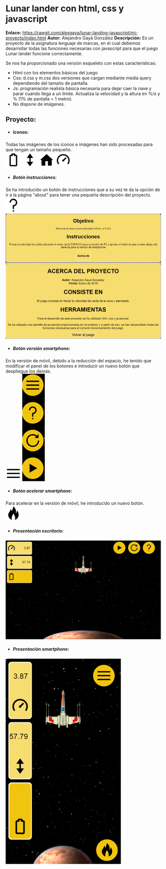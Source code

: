 # Lunar lander con html, css y javascript
**Enlace:** https://rawgit.com/alexgaya/lunar-landing-javascript/mi-proyecto/index.html
**Autor:** Alejandro Gayá González
**Descripción:** Es un proyecto de la asignatura lenguaje de marcas, en el cual debemos desarrollar todas las funciones necesarias con javascript para que el juego Lunar lander funcione correctamente.

Se nos ha proporcionado una versión esqueleto con estas características:

* Html con los elementos básicos del juego
* Css: d.css y m.css dos versiones que cargan mediante media query dependiendo del tamaño de pantalla.
* Js: programación realista básica necesaria para dejar caer la nave y parar cuando llega a un límite. Actualiza la velocidad y la altura en %/s y % (1% de pantalla = 1 metro).
* No dispone de imágenes.


## Proyecto:
+ ##### Iconos:
Todas las imágenes de los iconos e imágenes han sido procesadas para que tengan un tamaño pequeño.  
![icono batería](img/icons/batteryMaterial.png "Icono") 
![icono altitud](img/icons/altMaterial.png "Icono") 
![icono home](img/icons/homeMaterial.png "Icono") 
![icono velocidad](img/icons/velMaterial.png "Icono") 

+ ##### Botón instrucciones:
Se ha introducido un botón de instrucciones que a su vez te da la opción de ir a la página "about" para tener una pequeña descripción del proyecto.  
![icono instrucciones](img/buttons/questMaterial.png "Icono") 
![imágen panel instrucciones](img/readme/instrucciones.png "Imágen") 
![imágen panel about](img/readme/acercade.png "Imágen") 

+ ##### Botón versión smartphone: 
En la versión de móvil, debido a la reducción del espacio, he tenido que modificar el panel de los botones e introducir un nuevo botón que despliegue los demás.  
![botón menú](img/buttons/menuMaterial.png "Icono") 
![menú móvil](img/readme/menumvl.png "Imágen") 

+ ##### Botón acelerar smartphone: 
Para acelerar en la versión de móvil, he introducido un nuevo botón.  
![botón acelerar](img/buttons/gasMaterial.png "Icono") 

+ ##### Presentación escritorio:  
![escritorio](img/readme/escritorio.png "Imágen") 

+ ##### Presentación smartphone:  
![smartphone](img/readme/mvl.png "Imágen") 
